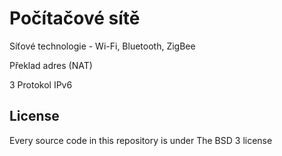 # Počítačové sítě

Síťové technologie - Wi-Fi, Bluetooth, ZigBee

Překlad adres (NAT)

3 Protokol IPv6

## License

Every source code in this repository is under The BSD 3 license
